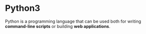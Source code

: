 # Python3

Python is a programming language that can be used both for writing **command-line scripts** or building **web applications**.